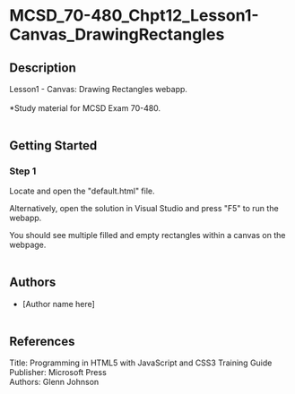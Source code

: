 # MCSD_70-480_Chpt12_Lesson1-Canvas_DrawingRectangles

## Description
Lesson1 - Canvas: Drawing Rectangles webapp.
<br/><br/>
*Study material for MCSD Exam 70-480.
<br/><br/>

## Getting Started

### Step 1
Locate and open the "default.html" file.

Alternatively, open the solution in Visual Studio and 
press "F5" to run the webapp.

You should see multiple filled and empty rectangles within a canvas on the webpage.
<br/><br/>

## Authors
* [Author name here]
<br/><br/>

## References
Title: Programming in HTML5 with JavaScript and CSS3 Training Guide<br/>
Publisher: Microsoft Press<br/>
Authors: Glenn Johnson<br/>
<br/><br/>
